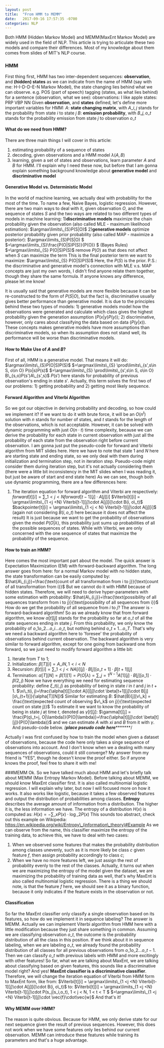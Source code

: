 ```yaml
---
layout: post
title:  "From HMM to MEMM"
date:   2017-09-16 17:57:35 -0700
categories: NLP
---
```

Both HMM (Hidden Markov Model) and MEMM(MaxEnt Markov Model) are widely used in the field of NLP. This article is trying to articulate these two models and compare their differences. Most of my knowledge about them comes from slides of MIT's NLP course.

### HMM
First thing first, HMM has two inter-dependent sequences: <b>observation</b>, and <b>(hidden) states</b> as we can indicate from the name of HMM (say with me: H-I-D-D-E-N Markov Model), the state changing lies behind what we can observe. e.g. POS (part of speech) tagging (states, as what lies behind) for a sentence (observation, what we see):
observations: I like apple
states: PRP VBP NN
Given <b>observation</b>, and <b> states</b> defined, let's define more important variables for HMM:
$A$: <b>state changing matrix</b>, with $A\_{i,j}$ stands for the probability from state $i$ to state $j$
$B$: <b>emission probability</b>, with $B\_{j,o\_t}$ stands for the probability emission from state $j$ to observation $o\_t$

#### What do we need from HMM?
There are three main things I will cover in this article:
1) estimating probability of a sequence of states
2) decoding, given observations and a HMM model $\lambda(A,B)$
3) learning, given a set of states and observations, learn parameter $A$ and $B$ for HMM.
I'll explain why I need these now, but before that I am gonna explain something background knowledge about <b>generative model</b> and <b>discriminative model</b>
#### Generative Model vs. Deterministic Model
In the world of machine learning, we actually deal with probability for the most of the time. To name a few, Naive Bayes, logistic regression. However, there are two main ways to deal with it, given observation $O$, and the sequence of states $S$ and the two ways are related to two different types of models in machine learning:
1)<b>discriminative models</b> maximize the chain probability given the observation (also called MLE - maximum likelihood estimation):
$\DeclareMathOperator*{\argmax}{arg\,max}$
$\argmax\limits\_{S}P(S|O)$
2)<b>generative models</b> optimize posterior probability given prior probability (also called MAP - maximize a posterior):
$\argmax\limits\_{S}P(S|O) $
$=\argmax\limits\_{S}\frac{P(O|S)P(S)}{P(O)}  $ (Bayes Rules)
$=\argmax\limits\_{S} P(O|S)P(S)$ remove $P(O)$ as that does not affect when $S$ can maximize the term
This is the final posterior term we want to maximize:
$\argmax\limits\_{S} P(O|S)P(S)$
Here, the $P(S)$ is the prior.
P.S.: the discriminative and generative model's connection with MLE v.s. MAP concepts are just my own words, I didn't find anyone relate them together, though they share the same formula. If anyone knows any difference, please let me know!

It is usually said that generative models are more flexible because it can be re-constructed to the form of $P(S|O)$, but the fact is, discriminative usually gives better performance than generative model. It is due to the principles behind these two types of models: 1) generative models model how the observations were generated and calculate which class gives the highest probability given the generation assumption ($P(x|y)P(y)$); 2) discriminative, however, only cares about classifying the data based on data ($P(y|x)$). These concepts makes generative models have more assumptions than discriminative models, so when its assumption does not stand well, its performance will be worse than discriminative models.


#### How to Make Use of $A$ and $B$?
First of all, HMM is a generative model. That means it will do:
$\argmax\limits\_{S}P(O|S)P(S)$
$=\argmax\limits\_{S} \prod\limits\_{s',s\in S, o\in O} P(o|s)P(s)$
$=\argmax\limits\_{S} \prod\limits\_{s',s\in S, o\in O} B\_{s,o}P(s')A\_{s',s}$
$P(s')$ here stands for probability of previous observation's ending in state $s'$.
Actually, this term solves the first two of our problems: 1) getting probability and 2) getting most likely sequence.

#### Forward Algorithm and Viterbi Algorithm
So we got our objective in deriving probability and decoding, so how could we implement it? If we want to do it with brute force, it will be an $O(n^t)$ solution with $n$ stands for number of states, and $t$ stands for the length of the observations, which is not acceptable. However, it can be solved with dynamic programming with just $O(n\cdot t)$ time complexity, because we can derive the probability for each state in current observation with just all the probability of each state from the observation right before current observation. I am gonna just put the pseudo-code for forward and Viterbi algorithm from MIT slides here.
Here we have to note that state 1 and  $N$ here are starting state and ending state, so we only deal with them during initialization and termination step, not in iteration step. Pseudo-code might consider them during iteration step, but it's not actually considering them (there were a little bit inconsistency in the MIT slides when I was reading it, but just be aware of start and end state here)
As we can see, though both use dynamic programming, there are a few differences here:
1) The iteration equation for forward algorithm and Viterbi are respectively:
$forward[t][i] = \sum\limits\_{1 <j <N} forward[t-1][j]\cdot A[j][i]$
$Viterbi[t][i] = \argmax\limits\_{1 <j <N} Viterbi[t-1][j]\cdot A[j][i]\cdot B(i, o\_t)$
$backpointer[t][i] = \argmax\limits\_{1 <j < N} Viterbi[t-1][j]\cdot A[j][i]$ (again not considering $B(i, o\_t)$ here because it does not affect the result)
It is just because we want to get the probability of observations given the model $P(O|\lambda)$, this probability just sums up probabilities of all the possible sequences of states. While with Viterbi, we are only concerned with the one sequence of states that maximize the probability of the sequence.

#### How to train an HMM?
Here comes the most important part about the model. The quick answer is Expectation Maximization (EM) with forward-backward algorithm.
The long answer goes from here: for a normal Markov model with no hidden state, the state transformation can be easily computed by:
$\hat{A\_{i,j}}=\frac{\text{count of all transformation from i to j}}{\text{count of all transformation from i}}$
But we cannot do it with HMM because of hidden states. Therefore, we will need to derive hyper-parameters with some estimation with probability:
$\hat{A\_{i,j}}=\frac{\text{possibility of all sequences transform from i to j}}{\text{possibility of all sequences from i}}$
How do we get the probability of all sequence from $i$ to $j$? The answer is - forward-backward algorithm!
So as we already know that from forward algorithm, we know $\alpha[t][j]$ stands for the probability so far at $o\_t$ of all the state sequences ending in state $j$. From this probability, we only know the probability of $o\_1o\_2...o\_i...o\_t$, but nothing behind $o\_{t+1}...o\_T$. That's why we need a backward algorithm here to 'foresee' the probability of observations behind current observation.
The backward algorithm is very similar to forward algorithm, except for one going from backward one from forward, so we just need to modify forward algorithm a little bit:
1) Iterate from $T$ to $1$;
2) Initialization: $\beta[T][i] = A\_{iN}, 1<i<N$
3) Recursion: $\beta[t][i] = \sum\limits\_{1<j<N}A[i][j]\cdot B[j][o\_{t+1}]\cdot\beta[t+1][j]$
4) Termination: $\alpha[T][N] = \beta[1][1]= P(O|\lambda)=\sum\limits\_{j=1}^{N-1}A[1][j]\cdot B[j][o\_1]\cdot\beta(2, j)$
Now we have everything we need for estimating sequence probability:
define $\xi\_t(i, j)$ as probability of being in state $i$ in $t$ and $j$ in $t+1$.
$\xi\_t(i, j)=\frac{\alpha[t][]\cdot A[i][j]\cdot \beta[t+1][j]\cdot B[j][o\_{t+1}]}{\alpha[T][N]}$
Similar for estimating $B$:
$\hat{B}[j][v\_k] = \frac{\text{expected count of observing $v\_k$ on j}}{\text{expected count on state j}}$
To estimate it we want to know the probability of being in state $j$ at time $t$, denoted as $\gamma[t][j]$:
$\gamma[t][j] = \frac{P(q\_t=j, O|\lambda)}{P(O|\lambda)}=\frac{\alpha[t][j]\cdot \beta[t][j]}{P(O|\lambda)}$
and we can estimate $A$ with $xi$ and $B$ from it with $\gamma$. And pseudo-code below.
/*****************place pseudo code here************************/

Actually I was first confused by how to train the model when given a dataset of observations, because the code here only takes a singe sequence of observations into account. And I don't know when we a dealing with many sequences of observations, could it still converge? My answer from my friend is "YES", though he doesn't know the proof either. So if anyone knows the proof, feel free to share it with me!

###MEMM
Ok. So we have talked much about HMM and let's briefly talk about MEMM (Max Entropy Markov Model). Before talking about MEMM, we should know MaxEnt classifier first. It is also called multinomial logistic regression. I will explain why later, but now I will focused more on how it works. It also works like logistic, because it takes a few observed features and output the distribution of probabilities among classes. <b>Entropy</b> describes the average amount of information from a distribution. The higher it is, the less information we have. The entropy of a distribution $H(x)$ is computed as:
$H(x)=-\sum\limits\_{x} P(x)\cdot \log\_2 P(x)$
 This sounds too abstract, check out this example on Wikipedia: https://en.wikipedia.org/wiki/Entropy\_(information\_theory)#Example
As we can observe from the name, this classifier maximize the entropy of the training data, to achieve this, we have to deal with two cases:
1) When we observed some features that makes the probability distribution among classes unevenly, such as it is more likely be class $c$ given feature $f$, then assign probability accordingly to class $c$;
2) When we have no more features left, we just assign the rest of probability evenly to the rest of the classes.
Actually, it turns out when we are maximizing the entropy of the model given the dataset, we are maximizing the probability of training data as well, that's why MaxEnt is also called multinomial logistic regression.
There is a thing we should note, is that the feature $f$ here, we should see it as a binary function, because it only indicates if the feature exists in the observation or not.
#### Classification
So far the MaxEnt classifier only classify a single observation based on its features, so how do we implement it in  sequence labeling? The answer is MEMM. Actually we can implement Viterbi algorithm from HMM here with a little modification because they just share something in common. Assuming we are classifying observation $o\_t$, the outcome is the probability distribution of all the class in this position. If we think about it in sequence labeling, when we are labeling $o\_t$, we already found the probability distribution of all classes for all previous observations from $o\_1o\_2...o\_{t-1}$. Then we can classify $o\_t$ with previous labels with HMM and more excitingly with other features!
So far, what we are talking about MaxEnt, we are talking about classifying based on given features, this sounds like a discriminative model right? And yes! <b>MaxEnt classifier is a discriminative classifier</b>. Therefore, we will change the iteration equation of Viterbi from HMM form to MaxEnt form, like from:
$Viterbi[t][i] = \argmax\limits\_{1 <j <N} Viterbi[t-1][j]\cdot A[j][i]\cdot B(i, o\_t)$
to:
$Viterbi[t][i] = \argmax\limits\_{1 <j <N} Viterbi[t-1][j]\cdot P(s\_j|s\_i,o\_t), 1 < j < N, 1 < t < T $
$=\argmax\limits\_{1 <j <N} Viterbi[t-1][j]\cdot \vec{f}\cdot\vec{w}$
And that's it!
#### Why MEMM over HMM?
The reason is quite obvious. Because for HMM, we only derive state for our next sequence given the result of previous sequences. However, this does not work when we have some features only lies behind our current observation. MEMM can introduce these features while training its parameters and that's a huge advantage.
